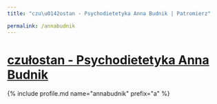 ```yaml
---
title: "czu\u0142ostan - Psychodietetyka Anna Budnik | Patromierz"

permalink: /annabudnik
---
```


# [czułostan - Psychodietetyka Anna Budnik](https://patronite.pl/annabudnik)

{% include profile.md name="annabudnik" prefix="a" %}
